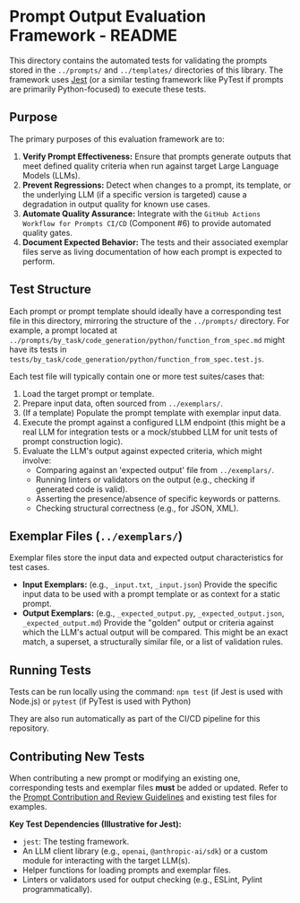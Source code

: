 # Prompt Output Evaluation Framework - README

This directory contains the automated tests for validating the prompts stored in the `../prompts/` and `../templates/` directories of this library. The framework uses [Jest](https://jestjs.io/) (or a similar testing framework like PyTest if prompts are primarily Python-focused) to execute these tests.

## Purpose

The primary purposes of this evaluation framework are to:
1.  **Verify Prompt Effectiveness:** Ensure that prompts generate outputs that meet defined quality criteria when run against target Large Language Models (LLMs).
2.  **Prevent Regressions:** Detect when changes to a prompt, its template, or the underlying LLM (if a specific version is targeted) cause a degradation in output quality for known use cases.
3.  **Automate Quality Assurance:** Integrate with the `GitHub Actions Workflow for Prompts CI/CD` (Component #6) to provide automated quality gates.
4.  **Document Expected Behavior:** The tests and their associated exemplar files serve as living documentation of how each prompt is expected to perform.

## Test Structure

Each prompt or prompt template should ideally have a corresponding test file in this directory, mirroring the structure of the `../prompts/` directory. For example, a prompt located at `../prompts/by_task/code_generation/python/function_from_spec.md` might have its tests in `tests/by_task/code_generation/python/function_from_spec.test.js`.

Each test file will typically contain one or more test suites/cases that:
1.  Load the target prompt or template.
2.  Prepare input data, often sourced from `../exemplars/`.
3.  (If a template) Populate the prompt template with exemplar input data.
4.  Execute the prompt against a configured LLM endpoint (this might be a real LLM for integration tests or a mock/stubbed LLM for unit tests of prompt construction logic).
5.  Evaluate the LLM's output against expected criteria, which might involve:
    *   Comparing against an 'expected output' file from `../exemplars/`.
    *   Running linters or validators on the output (e.g., checking if generated code is valid).
    *   Asserting the presence/absence of specific keywords or patterns.
    *   Checking structural correctness (e.g., for JSON, XML).

## Exemplar Files (`../exemplars/`)

Exemplar files store the input data and expected output characteristics for test cases.
*   **Input Exemplars:** (e.g., `_input.txt`, `_input.json`) Provide the specific input data to be used with a prompt template or as context for a static prompt.
*   **Output Exemplars:** (e.g., `_expected_output.py`, `_expected_output.json`, `_expected_output.md`) Provide the "golden" output or criteria against which the LLM's actual output will be compared. This might be an exact match, a superset, a structurally similar file, or a list of validation rules.

## Running Tests

Tests can be run locally using the command:
`npm test` (if Jest is used with Node.js)
or
`pytest` (if PyTest is used with Python)

They are also run automatically as part of the CI/CD pipeline for this repository.

## Contributing New Tests

When contributing a new prompt or modifying an existing one, corresponding tests and exemplar files **must** be added or updated. Refer to the [Prompt Contribution and Review Guidelines](link_to_component_13.md) and existing test files for examples.

**Key Test Dependencies (Illustrative for Jest):**
*   `jest`: The testing framework.
*   An LLM client library (e.g., `openai`, `@anthropic-ai/sdk`) or a custom module for interacting with the target LLM(s).
*   Helper functions for loading prompts and exemplar files.
*   Linters or validators used for output checking (e.g., ESLint, Pylint programmatically).